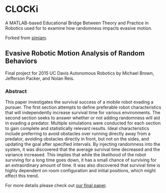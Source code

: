 CLOCKi
======

A MATLAB-based Educational Bridge Between Theory and Practice in Robotics used for to examine how randomness impacts evasive motion. 

Forked from [simiam](https://github.com/jdelacroix/simiam).

## Evasive Robotic Motion Analysis of Random Behaviors

Final project for 2015 UC Davis Autonomous Robotics by Michael Brown, Jefferson Packer, and Nolan Reis.

### Abstract
This paper investigates the survival success of a mobile robot evading a pursuer. The first section attempts to define preferable robot characteristics that will independently increase survival time for various environments. The second section seeks to answer whether or not adding randomness will aid in evading a predator. Multiple simulations were conducted for each section to gain complete and statistically relevant results. Ideal characteristics include preferring to avoid obstacles over running directly away from a predator, avoiding obstacles directly in front, but not on the sides, and updating the goal after specified intervals. By injecting randomness into the system, it was discovered that the average survival time decreased and the variance increased. This implies that while the likelihood of the robot surviving for a long time goes down, it has a small chance of surviving for an extraordinary amount of time. It was also discovered that survival time is highly dependent on room configuration and initial positions, which might effect this trend.

For more details please check out [our final paper](https://drive.google.com/file/d/1XtSTFl16OHWL9KJxR6QJV2LTpkvE3nVd/view?usp=sharing).
